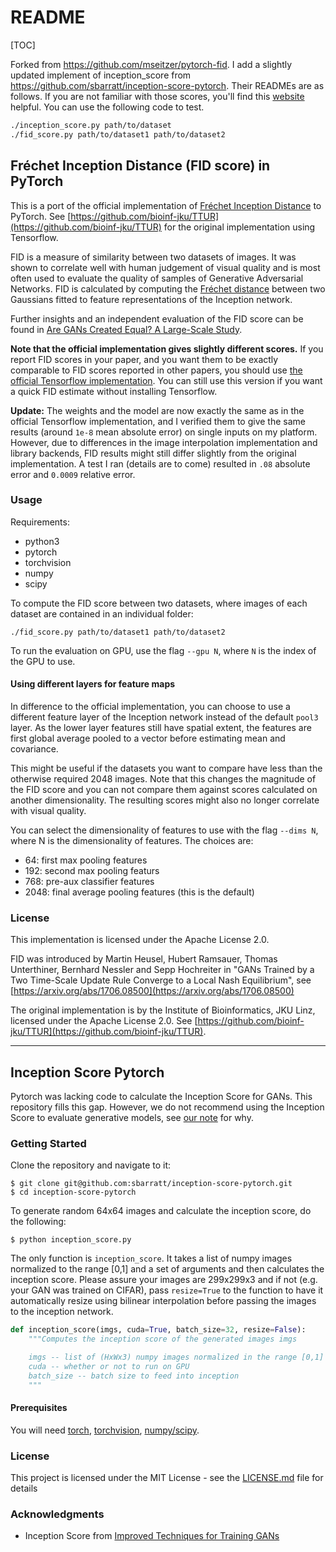 # README

[TOC]

Forked from https://github.com/mseitzer/pytorch-fid. I add a slightly updated implement of inception_score from https://github.com/sbarratt/inception-score-pytorch. Their READMEs are as follows. If you are not familiar with those scores, you'll find this [website](https://nealjean.com/ml/frechet-inception-distance/) helpful. You can use the following code to test.

```bash
./inception_score.py path/to/dataset
./fid_score.py path/to/dataset1 path/to/dataset2
```

## Fréchet Inception Distance (FID score) in PyTorch

This is a port of the official implementation of [Fréchet Inception Distance](https://arxiv.org/abs/1706.08500) to PyTorch. 
See [https://github.com/bioinf-jku/TTUR](https://github.com/bioinf-jku/TTUR) for the original implementation using Tensorflow.

FID is a measure of similarity between two datasets of images. 
It was shown to correlate well with human judgement of visual quality and is most often used to evaluate the quality of samples of Generative Adversarial Networks.
FID is calculated by computing the [Fréchet distance](https://en.wikipedia.org/wiki/Fr%C3%A9chet_distance) between two Gaussians fitted to feature representations of the Inception network. 

Further insights and an independent evaluation of the FID score can be found in [Are GANs Created Equal? A Large-Scale Study](https://arxiv.org/abs/1711.10337).

**Note that the official implementation gives slightly different scores.** If you report FID scores in your paper, and you want them to be exactly comparable to FID scores reported in other papers, you should use [the official Tensorflow implementation](https://github.com/bioinf-jku/TTUR).
You can still use this version if you want a quick FID estimate without installing Tensorflow.

**Update:** The weights and the model are now exactly the same as in the official Tensorflow implementation, and I verified them to give the same results (around `1e-8` mean absolute error) on single inputs on my platform. However, due to differences in the image interpolation implementation and library backends, FID results might still differ slightly from the original implementation. A test I ran (details are to come) resulted in `.08` absolute error and `0.0009` relative error. 

### Usage

Requirements:
- python3
- pytorch
- torchvision
- numpy
- scipy

To compute the FID score between two datasets, where images of each dataset are contained in an individual folder:
```
./fid_score.py path/to/dataset1 path/to/dataset2
```

To run the evaluation on GPU, use the flag `--gpu N`, where `N` is the index of the GPU to use. 

#### Using different layers for feature maps

In difference to the official implementation, you can choose to use a different feature layer of the Inception network instead of the default `pool3` layer. 
As the lower layer features still have spatial extent, the features are first global average pooled to a vector before estimating mean and covariance.

This might be useful if the datasets you want to compare have less than the otherwise required 2048 images. 
Note that this changes the magnitude of the FID score and you can not compare them against scores calculated on another dimensionality. 
The resulting scores might also no longer correlate with visual quality.

You can select the dimensionality of features to use with the flag `--dims N`, where N is the dimensionality of features. 
The choices are:
- 64:   first max pooling features
- 192:  second max pooling featurs
- 768:  pre-aux classifier features
- 2048: final average pooling features (this is the default)

### License

This implementation is licensed under the Apache License 2.0.

FID was introduced by Martin Heusel, Hubert Ramsauer, Thomas Unterthiner, Bernhard Nessler and Sepp Hochreiter in "GANs Trained by a Two Time-Scale Update Rule Converge to a Local Nash Equilibrium", see [https://arxiv.org/abs/1706.08500](https://arxiv.org/abs/1706.08500)

The original implementation is by the Institute of Bioinformatics, JKU Linz, licensed under the Apache License 2.0.
See [https://github.com/bioinf-jku/TTUR](https://github.com/bioinf-jku/TTUR).

---

## Inception Score Pytorch

Pytorch was lacking code to calculate the Inception Score for GANs. This repository fills this gap.
However, we do not recommend using the Inception Score to evaluate generative models, see [our note](https://arxiv.org/abs/1801.01973) for why.

### Getting Started

Clone the repository and navigate to it:
```
$ git clone git@github.com:sbarratt/inception-score-pytorch.git
$ cd inception-score-pytorch
```

To generate random 64x64 images and calculate the inception score, do the following:
```
$ python inception_score.py
```

The only function is `inception_score`. It takes a list of numpy images normalized to the range [0,1] and a set of arguments and then calculates the inception score. Please assure your images are 299x299x3 and if not (e.g. your GAN was trained on CIFAR), pass `resize=True` to the function to have it automatically resize using bilinear interpolation before passing the images to the inception network.

```python
def inception_score(imgs, cuda=True, batch_size=32, resize=False):
    """Computes the inception score of the generated images imgs

    imgs -- list of (HxWx3) numpy images normalized in the range [0,1]
    cuda -- whether or not to run on GPU
    batch_size -- batch size to feed into inception
    """
```

#### Prerequisites

You will need [torch](http://pytorch.org/), [torchvision](https://github.com/pytorch/vision), [numpy/scipy](https://scipy.org/).

### License

This project is licensed under the MIT License - see the [LICENSE.md](LICENSE.md) file for details

### Acknowledgments

* Inception Score from [Improved Techniques for Training GANs](https://arxiv.org/abs/1606.03498)

